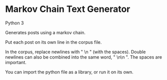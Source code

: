 # Markov Chain Text Generator  
Python 3

Generates posts using a markov chain.

Put each post on its own line in the corpus file.

In the corpus, replace newlines with " \n " (with the spaces). Double newlines can also be combined into the same word, " \n\n ". The spaces are important.

You can import the python file as a library, or run it on its own.
